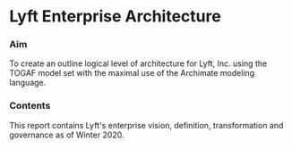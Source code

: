 # Lyft Enterprise Architecture

### Aim
To create an outline logical level of architecture for Lyft, Inc. using the TOGAF model set with the maximal use of the Archimate modeling language.

### Contents
This report contains Lyft's enterprise vision, definition, transformation and governance as of Winter 2020.
